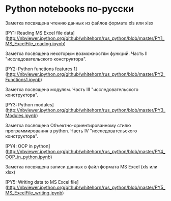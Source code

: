 ﻿Python notebooks по-русски
=========================

Заметка посвящена чтению данных из файлов формата xls или xlsx

[PY1: Reading MS Excel file data] (http://nbviewer.ipython.org/github/whitehorn/rus_python/blob/master/PY1_MS_ExcelFile_reading.ipynb)

Заметка посвящена некоторым возможностям функций. Часть II "исследовательского конструктора".

[PY2: Python functions features 1] (http://nbviewer.ipython.org/github/whitehorn/rus_python/blob/master/PY2_Functions1.ipynb)

Заметка посвящена модулям. Часть III "исследовательского конструктора".

[PY3: Python modules] (http://nbviewer.ipython.org/github/whitehorn/rus_python/blob/master/PY3_Modules.ipynb)

Заметка посвящена Объектно-ориентированному стилю программирования в python. Часть IV "исследовательского конструктора".

[PY4: OOP in python] (http://nbviewer.ipython.org/github/whitehorn/rus_python/blob/master/PY4_OOP_in_python.ipynb)

Заметка посвящена записи данных в файл формата MS Excel (xls или xlsx)

[PY5: Writing data to MS Excel file] (http://nbviewer.ipython.org/github/whitehorn/rus_python/blob/master/PY5_MS_ExcelFile_writing.ipynb)

